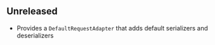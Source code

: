 ## Unreleased

* Provides a `DefaultRequestAdapter` that adds default serializers and deserializers
